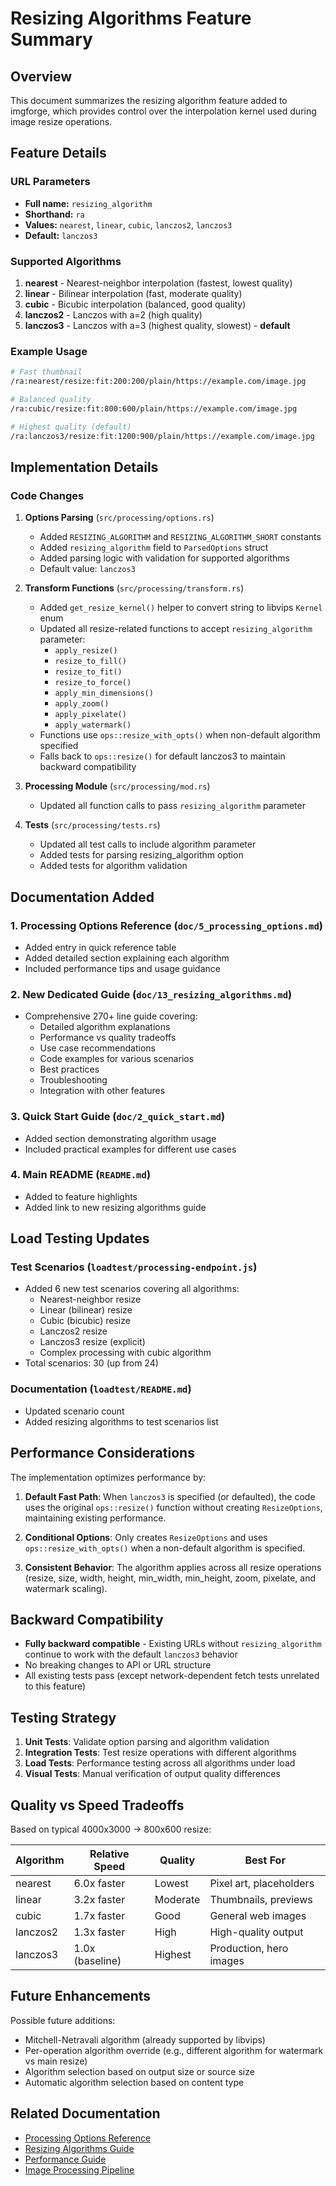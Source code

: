 # Resizing Algorithms Feature Summary

## Overview

This document summarizes the resizing algorithm feature added to imgforge, which provides control over the interpolation kernel used during image resize operations.

## Feature Details

### URL Parameters

- **Full name:** `resizing_algorithm`
- **Shorthand:** `ra`
- **Values:** `nearest`, `linear`, `cubic`, `lanczos2`, `lanczos3`
- **Default:** `lanczos3`

### Supported Algorithms

1. **nearest** - Nearest-neighbor interpolation (fastest, lowest quality)
2. **linear** - Bilinear interpolation (fast, moderate quality)
3. **cubic** - Bicubic interpolation (balanced, good quality)
4. **lanczos2** - Lanczos with a=2 (high quality)
5. **lanczos3** - Lanczos with a=3 (highest quality, slowest) - **default**

### Example Usage

```bash
# Fast thumbnail
/ra:nearest/resize:fit:200:200/plain/https://example.com/image.jpg

# Balanced quality
/ra:cubic/resize:fit:800:600/plain/https://example.com/image.jpg

# Highest quality (default)
/ra:lanczos3/resize:fit:1200:900/plain/https://example.com/image.jpg
```

## Implementation Details

### Code Changes

1. **Options Parsing** (`src/processing/options.rs`)
   - Added `RESIZING_ALGORITHM` and `RESIZING_ALGORITHM_SHORT` constants
   - Added `resizing_algorithm` field to `ParsedOptions` struct
   - Added parsing logic with validation for supported algorithms
   - Default value: `lanczos3`

2. **Transform Functions** (`src/processing/transform.rs`)
   - Added `get_resize_kernel()` helper to convert string to libvips `Kernel` enum
   - Updated all resize-related functions to accept `resizing_algorithm` parameter:
     - `apply_resize()`
     - `resize_to_fill()`
     - `resize_to_fit()`
     - `resize_to_force()`
     - `apply_min_dimensions()`
     - `apply_zoom()`
     - `apply_pixelate()`
     - `apply_watermark()`
   - Functions use `ops::resize_with_opts()` when non-default algorithm specified
   - Falls back to `ops::resize()` for default lanczos3 to maintain backward compatibility

3. **Processing Module** (`src/processing/mod.rs`)
   - Updated all function calls to pass `resizing_algorithm` parameter

4. **Tests** (`src/processing/tests.rs`)
   - Updated all test calls to include algorithm parameter
   - Added tests for parsing resizing_algorithm option
   - Added tests for algorithm validation

## Documentation Added

### 1. Processing Options Reference (`doc/5_processing_options.md`)
   - Added entry in quick reference table
   - Added detailed section explaining each algorithm
   - Included performance tips and usage guidance

### 2. New Dedicated Guide (`doc/13_resizing_algorithms.md`)
   - Comprehensive 270+ line guide covering:
     - Detailed algorithm explanations
     - Performance vs quality tradeoffs
     - Use case recommendations
     - Code examples for various scenarios
     - Best practices
     - Troubleshooting
     - Integration with other features

### 3. Quick Start Guide (`doc/2_quick_start.md`)
   - Added section demonstrating algorithm usage
   - Included practical examples for different use cases

### 4. Main README (`README.md`)
   - Added to feature highlights
   - Added link to new resizing algorithms guide

## Load Testing Updates

### Test Scenarios (`loadtest/processing-endpoint.js`)
   - Added 6 new test scenarios covering all algorithms:
     - Nearest-neighbor resize
     - Linear (bilinear) resize
     - Cubic (bicubic) resize
     - Lanczos2 resize
     - Lanczos3 resize (explicit)
     - Complex processing with cubic algorithm
   - Total scenarios: 30 (up from 24)

### Documentation (`loadtest/README.md`)
   - Updated scenario count
   - Added resizing algorithms to test scenarios list

## Performance Considerations

The implementation optimizes performance by:

1. **Default Fast Path**: When `lanczos3` is specified (or defaulted), the code uses the original `ops::resize()` function without creating `ResizeOptions`, maintaining existing performance.

2. **Conditional Options**: Only creates `ResizeOptions` and uses `ops::resize_with_opts()` when a non-default algorithm is specified.

3. **Consistent Behavior**: The algorithm applies across all resize operations (resize, size, width, height, min_width, min_height, zoom, pixelate, and watermark scaling).

## Backward Compatibility

- **Fully backward compatible** - Existing URLs without `resizing_algorithm` continue to work with the default `lanczos3` behavior
- No breaking changes to API or URL structure
- All existing tests pass (except network-dependent fetch tests unrelated to this feature)

## Testing Strategy

1. **Unit Tests**: Validate option parsing and algorithm validation
2. **Integration Tests**: Test resize operations with different algorithms
3. **Load Tests**: Performance testing across all algorithms under load
4. **Visual Tests**: Manual verification of output quality differences

## Quality vs Speed Tradeoffs

Based on typical 4000x3000 → 800x600 resize:

| Algorithm | Relative Speed | Quality | Best For |
|-----------|----------------|---------|----------|
| nearest   | 6.0x faster    | Lowest  | Pixel art, placeholders |
| linear    | 3.2x faster    | Moderate| Thumbnails, previews |
| cubic     | 1.7x faster    | Good    | General web images |
| lanczos2  | 1.3x faster    | High    | High-quality output |
| lanczos3  | 1.0x (baseline)| Highest | Production, hero images |

## Future Enhancements

Possible future additions:
- Mitchell-Netravali algorithm (already supported by libvips)
- Per-operation algorithm override (e.g., different algorithm for watermark vs main resize)
- Algorithm selection based on output size or source size
- Automatic algorithm selection based on content type

## Related Documentation

- [Processing Options Reference](5_processing_options.md)
- [Resizing Algorithms Guide](13_resizing_algorithms.md)
- [Performance Guide](9_performance.md)
- [Image Processing Pipeline](12_image_processing_pipeline.md)
